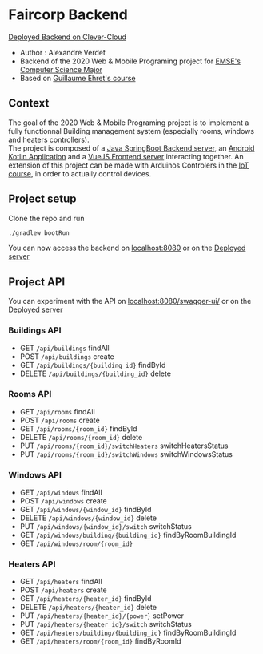 # Faircorp Backend
[Deployed Backend on Clever-Cloud](https://faircorp-alexandre-verdet.cleverapps.io/)

- Author : Alexandre Verdet
- Backend of the 2020 Web & Mobile Programing project for [EMSE's Computer Science Major](https://ci.mines-stetienne.fr/m-info/wmp/)
- Based on [Guillaume Ehret's course](https://dev-mind.fr/formations.html)

## Context

The goal of the 2020 Web & Mobile Programing project is to implement a fully functionnal Building management system (especially rooms, windows and heaters controllers).\
The project is composed of a [Java SpringBoot Backend server](https://github.com/averdet/faircorp-spring-app), an [Android Kotlin Application](https://github.com/averdet/faircorp-android-app) and a [VueJS Frontend server](https://github.com/averdet/faircorp-vue-app) interacting together. An extension of this project can be made with Arduinos Controlers in the [IoT course](https://ci.mines-stetienne.fr/m-info/iot/), in order to actually control devices.

## Project setup

Clone the repo and run

```bash
./gradlew bootRun
```

You can now access the backend on [localhost:8080](http://localhost:8080) or on the [Deployed server](https://faircorp-alexandre-verdet.cleverapps.io/)

## Project API

You can experiment with the API on [localhost:8080/swagger-ui/](http://localhost:8080/swagger-ui/) or on the [Deployed server](https://faircorp-alexandre-verdet.cleverapps.io/swagger-ui/)

### Buildings API

- GET `/api/buildings` findAll
- POST `/api/buildings` create
- GET `/api/buildings/{building_id}` findById
- DELETE `/api/buildings/{building_id}` delete

### Rooms API

- GET `/api/rooms` findAll
- POST `/api/rooms` create
- GET `/api/rooms/{room_id}` findById
- DELETE `/api/rooms/{room_id}` delete
- PUT `/api/rooms/{room_id}/switchHeaters` switchHeatersStatus
- PUT `/api/rooms/{room_id}/switchWindows` switchWindowsStatus

### Windows API

- GET `/api/windows` findAll
- POST `/api/windows` create
- GET `/api/windows/{window_id}` findById
- DELETE `/api/windows/{window_id}` delete
- PUT `/api/windows/{window_id}/switch` switchStatus
- GET `/api/windows/building/{building_id}` findByRoomBuildingId
- GET `/api/windows/room/{room_id}`

### Heaters API

- GET `/api/heaters` findAll
- POST `/api/heaters` create
- GET `/api/heaters/{heater_id}` findById
- DELETE `/api/heaters/{heater_id}` delete
- PUT `/api/heaters/{heater_id}/{power}` setPower
- PUT `/api/heaters/{heater_id}/switch` switchStatus
- GET `/api/heaters/building/{building_id}` findByRoomBuildingId
- GET `/api/heaters/room/{room_id}` findByRoomId
